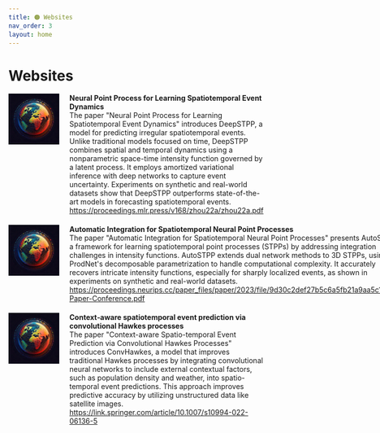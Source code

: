 ```yaml
---
title: 🟠 Websites
nav_order: 3
layout: home
---
```


# Websites


<div style="max-width: 100%;">
  <!-- START -->
<div style="display: flex; justify-content: space-between; align-items: stretch; margin-bottom: 20px;">
    <div style="display: flex; align-items: stretch;">
      <img src="/assets/images/logo.jpg" alt="Dis preview" style="width: 100px; height: 100px; margin-right: 20px;">
      <div style="flex-grow: 1; display: flex; flex-direction: column; justify-content: space-between;">
        <p style="margin: 0;"><strong>Neural Point Process for Learning Spatiotemporal Event Dynamics</strong></p>
        <p style="margin: 0;">The paper "Neural Point Process for Learning Spatiotemporal Event Dynamics" introduces DeepSTPP, a model for predicting irregular spatiotemporal events. Unlike traditional models focused on time, DeepSTPP combines spatial and temporal dynamics using a nonparametric space-time intensity function governed by a latent process. It employs amortized variational inference with deep networks to capture event uncertainty. Experiments on synthetic and real-world datasets show that DeepSTPP outperforms state-of-the-art models in forecasting spatiotemporal events.</p>
        <p style="margin: 0;"><a href="https://proceedings.mlr.press/v168/zhou22a/zhou22a.pdf"><i class="fa-regular fa-file-pdf"></i>https://proceedings.mlr.press/v168/zhou22a/zhou22a.pdf</a> </p>
      </div>
    </div>
    <!-- <div style="color: lightgray; align-self: flex-start; margin-left: 10px; white-space: nowrap; font-size: 200%;">2022</div>  -->
  </div>

<div style="display: flex; justify-content: space-between; align-items: stretch; margin-bottom: 20px;">
    <div style="display: flex; align-items: stretch;">
      <img src="/assets/images/logo.jpg" alt="Dis preview" style="width: 100px; height: 100px; margin-right: 20px;">
      <div style="flex-grow: 1; display: flex; flex-direction: column; justify-content: space-between;">
        <p style="margin: 0;"><strong>Automatic Integration for Spatiotemporal Neural Point Processes </strong></p>
        <p style="margin: 0;">The paper "Automatic Integration for Spatiotemporal Neural Point Processes" presents AutoSTPP, a framework for learning spatiotemporal point processes (STPPs) by addressing integration challenges in intensity functions. AutoSTPP extends dual network methods to 3D STPPs, using ProdNet's decomposable parametrization to handle computational complexity. It accurately recovers intricate intensity functions, especially for sharply localized events, as shown in experiments on synthetic and real-world datasets.</p>
        <p style="margin: 0;"><a href="https://proceedings.neurips.cc/paper_files/paper/2023/file/9d30c2def27b5c6a5fb21a9aa5c16f8f-Paper-Conference.pdf"><i class="fa-regular fa-file-pdf"></i>https://proceedings.neurips.cc/paper_files/paper/2023/file/9d30c2def27b5c6a5fb21a9aa5c16f8f-Paper-Conference.pdf</a> </p>
      </div>
    </div>
    <!-- <div style="color: lightgray; align-self: flex-start; margin-left: 10px; white-space: nowrap; font-size: 200%;">2022</div>  -->
  </div>

<div style="display: flex; justify-content: space-between; align-items: stretch; margin-bottom: 20px;">
    <div style="display: flex; align-items: stretch;">
      <img src="/assets/images/logo.jpg" alt="Dis preview" style="width: 100px; height: 100px; margin-right: 20px;">
      <div style="flex-grow: 1; display: flex; flex-direction: column; justify-content: space-between;">
        <p style="margin: 0;"><strong>Context‑aware spatiotemporal event prediction via convolutional Hawkes processes </strong></p>
        <p style="margin: 0;">The paper "Context-aware Spatio-temporal Event Prediction via Convolutional Hawkes Processes" introduces ConvHawkes, a model that improves traditional Hawkes processes by integrating convolutional neural networks to include external contextual factors, such as population density and weather, into spatio-temporal event predictions. This approach improves predictive accuracy by utilizing unstructured data like satellite images.</p>
        <p style="margin: 0;"><a href="https://link.springer.com/article/10.1007/s10994-022-06136-5"><i class="fa-regular fa-file-pdf"></i>https://link.springer.com/article/10.1007/s10994-022-06136-5</a> </p>
      </div>
    </div>
    <!-- <div style="color: lightgray; align-self: flex-start; margin-left: 10px; white-space: nowrap; font-size: 200%;">2022</div>  -->
  </div>
<!-- STOP -->
</div>
